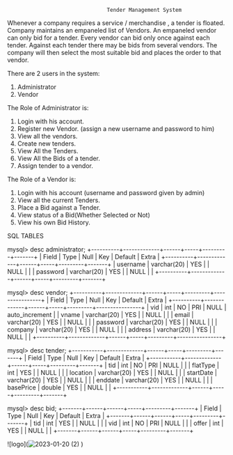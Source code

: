

				                    Tender Management System


Whenever a company  requires a service / merchandise , a tender is floated. Company maintains an empaneled list of Vendors. An empaneled vendor can only bid for a tender. Every vendor can bid only once against   each tender. Against each tender there may be   bids from several vendors. The company will then select the most suitable bid and places the order to that vendor.

There are 2 users in the system:
1. Administrator 
2. Vendor


The Role of Administrator is: 
1. Login with his account.
2. Register new Vendor. (assign a new username and password to him)
3. View all the vendors.
4. Create new tenders.
5. View All the Tenders.
6. View All the Bids of a tender.
7. Assign tender to a vendor.

The Role of a Vendor is: 
1. Login with his account (username and password given by admin)
1. View all the current Tenders.
2. Place a Bid against a Tender.
3. View status of a Bid(Whether Selected or Not)
4. View his own Bid History.


SQL TABLES


mysql> desc administrator;
+----------+-------------+------+-----+---------+-------+
| Field    | Type        | Null | Key | Default | Extra |
+----------+-------------+------+-----+---------+-------+
| username | varchar(20) | YES  |     | NULL    |       |
| password | varchar(20) | YES  |     | NULL    |       |
+----------+-------------+------+-----+---------+-------+

mysql> desc vendor;
+----------+-------------+------+-----+---------+----------------+
| Field    | Type        | Null | Key | Default | Extra          |
+----------+-------------+------+-----+---------+----------------+
| vid      | int         | NO   | PRI | NULL    | auto_increment |
| vname    | varchar(20) | YES  |     | NULL    |                |
| email    | varchar(20) | YES  |     | NULL    |                |
| password | varchar(20) | YES  |     | NULL    |                |
| company  | varchar(20) | YES  |     | NULL    |                |
| address  | varchar(20) | YES  |     | NULL    |                |
+----------+-------------+------+-----+---------+----------------+

mysql> desc tender;
+-----------+-------------+------+-----+---------+-------+
| Field     | Type        | Null | Key | Default | Extra |
+-----------+-------------+------+-----+---------+-------+
| tid       | int         | NO   | PRI | NULL    |       |
| flatType  | int         | YES  |     | NULL    |       |
| location  | varchar(20) | YES  |     | NULL    |       |
| startDate | varchar(20) | YES  |     | NULL    |       |
| enddate   | varchar(20) | YES  |     | NULL    |       |
| basePrice | double      | YES  |     | NULL    |       |
+-----------+-------------+------+-----+---------+-------+

mysql> desc bid;
+-------+------+------+-----+---------+-------+
| Field | Type | Null | Key | Default | Extra |
+-------+------+------+-----+---------+-------+
| tid   | int  | YES  |     | NULL    |       |
| vid   | int  | NO   | PRI | NULL    |       |
| offer | int  | YES  |     | NULL    |       |
+-------+------+------+-----+---------+-------+



![logo](![2023-01-20 (2)](https://user-images.githubusercontent.com/105917441/213762229-eb097981-27f5-41f7-bd0d-de260baf0775.png)
)
